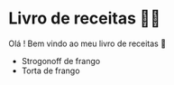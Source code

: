 # Livro de receitas :man_cook:

Olá ! Bem vindo ao meu livro de receitas :wave:

- Strogonoff de frango
- Torta de frango
